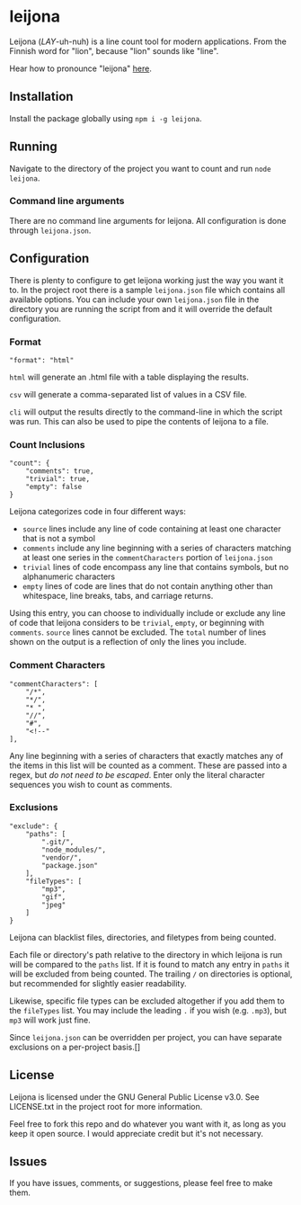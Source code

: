 # leijona
Leijona (_LAY_-uh-nuh) is a line count tool for modern applications. From the Finnish word for "lion", because "lion" sounds like
"line".

Hear how to pronounce "leijona" [here](https://forvo.com/word/leijona/).

## Installation
Install the package globally using `npm i -g leijona`.

## Running
Navigate to the directory of the project you want to count and run `node leijona`.

### Command line arguments
There are no command line arguments for leijona. All configuration is done through `leijona.json`.


## Configuration
There is plenty to configure to get leijona working just the way you want it to. In the project root there is a sample
`leijona.json` file which contains all available options. You can include your own `leijona.json` file in the directory
you are running the script from and it will override the default configuration.

### Format
```
"format": "html"
```

`html` will generate an .html file with a table displaying the results.

`csv` will generate a comma-separated list of values in a CSV file.

`cli` will output the results directly to the command-line in which the script was run. This can also be used to pipe
the contents of leijona to a file.

### Count Inclusions
```
"count": {
	"comments": true,
	"trivial": true,
	"empty": false
}
```

Leijona categorizes code in four different ways:

- `source` lines include any line of code containing at least one character that is not a symbol
- `comments` include any line beginning with a series of characters matching at least one series in the
`commentCharacters` portion of `leijona.json`
- `trivial` lines of code encompass any line that contains symbols, but no alphanumeric characters
- `empty` lines of code are lines that do not contain anything other than whitespace, line breaks, tabs, and carriage
returns.

Using this entry, you can choose to individually include or exclude any line of code that leijona considers to be
`trivial`, `empty`, or beginning with `comments`. `source` lines cannot be excluded. The `total` number of lines shown
on the output is a reflection of only the lines you include.

### Comment Characters
```
"commentCharacters": [
	"/*",
	"*/",
	"* ",
	"//",
	"#",
	"<!--"
],
```

Any line beginning with a series of characters that exactly matches any of the items in this list will be counted as a
comment. These are passed into a regex, but *do not need to be escaped*.  Enter only the literal character sequences
you wish to count as comments.

### Exclusions
```
"exclude": {
	"paths": [
		".git/",
		"node_modules/",
		"vendor/",
		"package.json"
	],
	"fileTypes": [
		"mp3",
		"gif",
		"jpeg"
	]
}
```
Leijona can blacklist files, directories, and filetypes from being counted.

Each file or directory's path relative to the directory in which leijona is run will be compared to the `paths` list.
If it is found to match any entry in `paths` it will be excluded from being counted. The trailing `/` on directories
is optional, but recommended for slightly easier readability.

Likewise, specific file types can be excluded altogether if you add them to the `fileTypes` list. You may include the
leading `.` if you wish (e.g. `.mp3`), but `mp3` will work just fine.

Since `leijona.json` can be overridden per project, you can have separate exclusions on a per-project basis.[]

## License
Leijona is licensed under the GNU General Public License v3.0. See LICENSE.txt in the project root for more information.

Feel free to fork this repo and do whatever you want with it, as long as you keep it open source. I would appreciate
credit but it's not necessary.

## Issues
If you have issues, comments, or suggestions, please feel free to make them.
